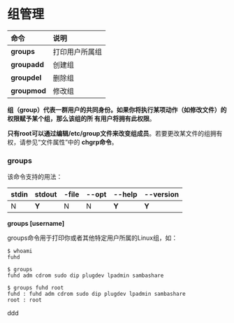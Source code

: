 组管理
=================================================================================
| 命令 | 说明 |
| :------------- | :------------- |
| **groups** | 打印用户所属组 |
| **groupadd** | 创建组 |
| **groupdel** | 删除组 |
| **groupmod** | 修改组 |

**组（group）代表一群用户的共同身份。如果你将执行某项动作（如修改文件）的权限赋予某个组，那么该组的所
有用户将拥有此权限**。

**只有root可以通过编辑/etc/group文件来改变组成员**。若要更改某文件的组拥有权，请参见“文件属性”中的
**chgrp命令**。

### groups
该命令支持的用法：

| stdin | stdout | -file | --opt | --help | --version |
|:-----|:----|:--|:--|:--|:--|
|  N | **Y**  | N  | N  | **Y** | **Y** |

**groups [username]**

groups命令用于打印你或者其他特定用户所属的Linux组，如：
```shell
$ whoami
fuhd

$ groups
fuhd adm cdrom sudo dip plugdev lpadmin sambashare

$ groups fuhd root
fuhd : fuhd adm cdrom sudo dip plugdev lpadmin sambashare
root : root
```








































ddd
